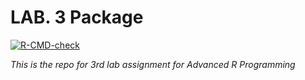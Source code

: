 # LAB. 3 Package

<!-- badges: start -->
[![R-CMD-check](https://github.com/arashHaratian/Advanced-R-Assginment3/actions/workflows/R-CMD-check.yaml/badge.svg)](https://github.com/arashHaratian/Advanced-R-Assginment3/actions/workflows/R-CMD-check.yaml)
<!-- badges: end -->


_This is the repo for 3rd lab assignment for Advanced R Programming_
